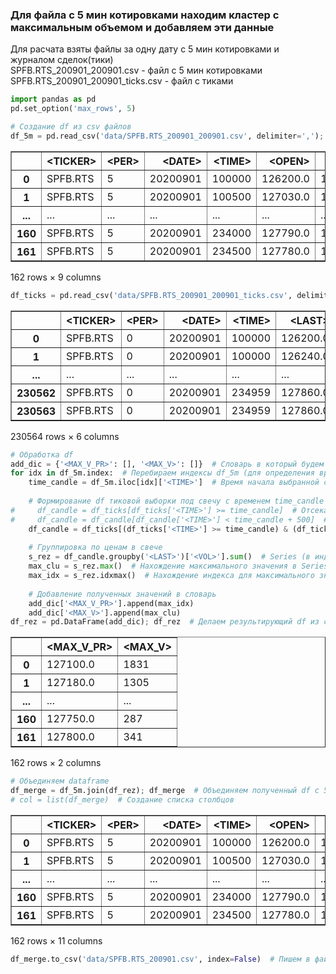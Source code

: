 ### Для файла с 5 мин котировками находим кластер с максимальным объемом и добавляем эти данные

Для расчата взяты файлы за одну дату с 5 мин котировками и журналом сделок(тики)  
SPFB.RTS_200901_200901.csv - файл с 5 мин котировками  
SPFB.RTS_200901_200901_ticks.csv - файл с тиками


```python
import pandas as pd
pd.set_option('max_rows', 5)
```


```python
# Создание df из csv файлов
df_5m = pd.read_csv('data/SPFB.RTS_200901_200901.csv', delimiter=','); df_5m  # Создание df для 5 мин баров
```




<div>
<style scoped>
    .dataframe tbody tr th:only-of-type {
        vertical-align: middle;
    }

    .dataframe tbody tr th {
        vertical-align: top;
    }

    .dataframe thead th {
        text-align: right;
    }
</style>
<table border="1" class="dataframe">
  <thead>
    <tr style="text-align: right;">
      <th></th>
      <th>&lt;TICKER&gt;</th>
      <th>&lt;PER&gt;</th>
      <th>&lt;DATE&gt;</th>
      <th>&lt;TIME&gt;</th>
      <th>&lt;OPEN&gt;</th>
      <th>&lt;HIGH&gt;</th>
      <th>&lt;LOW&gt;</th>
      <th>&lt;CLOSE&gt;</th>
      <th>&lt;VOL&gt;</th>
    </tr>
  </thead>
  <tbody>
    <tr>
      <th>0</th>
      <td>SPFB.RTS</td>
      <td>5</td>
      <td>20200901</td>
      <td>100000</td>
      <td>126200.0</td>
      <td>127210.0</td>
      <td>126200.0</td>
      <td>127030.0</td>
      <td>24238</td>
    </tr>
    <tr>
      <th>1</th>
      <td>SPFB.RTS</td>
      <td>5</td>
      <td>20200901</td>
      <td>100500</td>
      <td>127030.0</td>
      <td>127320.0</td>
      <td>127000.0</td>
      <td>127120.0</td>
      <td>16623</td>
    </tr>
    <tr>
      <th>...</th>
      <td>...</td>
      <td>...</td>
      <td>...</td>
      <td>...</td>
      <td>...</td>
      <td>...</td>
      <td>...</td>
      <td>...</td>
      <td>...</td>
    </tr>
    <tr>
      <th>160</th>
      <td>SPFB.RTS</td>
      <td>5</td>
      <td>20200901</td>
      <td>234000</td>
      <td>127790.0</td>
      <td>127820.0</td>
      <td>127730.0</td>
      <td>127780.0</td>
      <td>912</td>
    </tr>
    <tr>
      <th>161</th>
      <td>SPFB.RTS</td>
      <td>5</td>
      <td>20200901</td>
      <td>234500</td>
      <td>127780.0</td>
      <td>127870.0</td>
      <td>127740.0</td>
      <td>127860.0</td>
      <td>1931</td>
    </tr>
  </tbody>
</table>
<p>162 rows × 9 columns</p>
</div>




```python
df_ticks = pd.read_csv('data/SPFB.RTS_200901_200901_ticks.csv', delimiter=','); df_ticks  # Создание df из тиков
```




<div>
<style scoped>
    .dataframe tbody tr th:only-of-type {
        vertical-align: middle;
    }

    .dataframe tbody tr th {
        vertical-align: top;
    }

    .dataframe thead th {
        text-align: right;
    }
</style>
<table border="1" class="dataframe">
  <thead>
    <tr style="text-align: right;">
      <th></th>
      <th>&lt;TICKER&gt;</th>
      <th>&lt;PER&gt;</th>
      <th>&lt;DATE&gt;</th>
      <th>&lt;TIME&gt;</th>
      <th>&lt;LAST&gt;</th>
      <th>&lt;VOL&gt;</th>
    </tr>
  </thead>
  <tbody>
    <tr>
      <th>0</th>
      <td>SPFB.RTS</td>
      <td>0</td>
      <td>20200901</td>
      <td>100000</td>
      <td>126200.0</td>
      <td>22</td>
    </tr>
    <tr>
      <th>1</th>
      <td>SPFB.RTS</td>
      <td>0</td>
      <td>20200901</td>
      <td>100000</td>
      <td>126240.0</td>
      <td>1</td>
    </tr>
    <tr>
      <th>...</th>
      <td>...</td>
      <td>...</td>
      <td>...</td>
      <td>...</td>
      <td>...</td>
      <td>...</td>
    </tr>
    <tr>
      <th>230562</th>
      <td>SPFB.RTS</td>
      <td>0</td>
      <td>20200901</td>
      <td>234959</td>
      <td>127860.0</td>
      <td>1</td>
    </tr>
    <tr>
      <th>230563</th>
      <td>SPFB.RTS</td>
      <td>0</td>
      <td>20200901</td>
      <td>234959</td>
      <td>127860.0</td>
      <td>2</td>
    </tr>
  </tbody>
</table>
<p>230564 rows × 6 columns</p>
</div>




```python
# Обработка df
add_dic = {'<MAX_V_PR>': [], '<MAX_V>': []}  # Словарь в который будем записывать цена/макс объем для выборок по 5 мин
for idx in df_5m.index:  # Перебираем индексы df_5m (для определения времени начала свечи)
    time_candle = df_5m.iloc[idx]['<TIME>']  # Время начала выбранной свечи
    
    # Формирование df тиковой выборки под свечу с временем time_candle
#     df_candle = df_ticks[df_ticks['<TIME>'] >= time_candle]  # Отсекаем предшествующие
#     df_candle = df_candle[df_candle['<TIME>'] < time_candle + 500]  # Отсекаем последующие
    df_candle = df_ticks[(df_ticks['<TIME>'] >= time_candle) & (df_ticks['<TIME>'] < time_candle + 500)]
    
    # Группировка по ценам в свече
    s_rez = df_candle.groupby('<LAST>')['<VOL>'].sum()  # Series (в индексе цена, в значениях суммы объемов)
    max_clu = s_rez.max()  # Нахождение максимального значения в Series (макс сумма объема в кластере)
    max_idx = s_rez.idxmax()  # Нахождение индекса для максимального значения в Series (соответствует цене)
    
    # Добавление полученных значений в словарь
    add_dic['<MAX_V_PR>'].append(max_idx)
    add_dic['<MAX_V>'].append(max_clu)
df_rez = pd.DataFrame(add_dic); df_rez  # Делаем результирующий df из списка
```




<div>
<style scoped>
    .dataframe tbody tr th:only-of-type {
        vertical-align: middle;
    }

    .dataframe tbody tr th {
        vertical-align: top;
    }

    .dataframe thead th {
        text-align: right;
    }
</style>
<table border="1" class="dataframe">
  <thead>
    <tr style="text-align: right;">
      <th></th>
      <th>&lt;MAX_V_PR&gt;</th>
      <th>&lt;MAX_V&gt;</th>
    </tr>
  </thead>
  <tbody>
    <tr>
      <th>0</th>
      <td>127100.0</td>
      <td>1831</td>
    </tr>
    <tr>
      <th>1</th>
      <td>127180.0</td>
      <td>1305</td>
    </tr>
    <tr>
      <th>...</th>
      <td>...</td>
      <td>...</td>
    </tr>
    <tr>
      <th>160</th>
      <td>127750.0</td>
      <td>287</td>
    </tr>
    <tr>
      <th>161</th>
      <td>127800.0</td>
      <td>341</td>
    </tr>
  </tbody>
</table>
<p>162 rows × 2 columns</p>
</div>




```python
# Объединяем dataframe
df_merge = df_5m.join(df_rez); df_merge  # Объединяем полученный df с 5 мин
# col = list(df_merge)  # Создание списка столбцов
```




<div>
<style scoped>
    .dataframe tbody tr th:only-of-type {
        vertical-align: middle;
    }

    .dataframe tbody tr th {
        vertical-align: top;
    }

    .dataframe thead th {
        text-align: right;
    }
</style>
<table border="1" class="dataframe">
  <thead>
    <tr style="text-align: right;">
      <th></th>
      <th>&lt;TICKER&gt;</th>
      <th>&lt;PER&gt;</th>
      <th>&lt;DATE&gt;</th>
      <th>&lt;TIME&gt;</th>
      <th>&lt;OPEN&gt;</th>
      <th>&lt;HIGH&gt;</th>
      <th>&lt;LOW&gt;</th>
      <th>&lt;CLOSE&gt;</th>
      <th>&lt;VOL&gt;</th>
      <th>&lt;MAX_V_PR&gt;</th>
      <th>&lt;MAX_V&gt;</th>
    </tr>
  </thead>
  <tbody>
    <tr>
      <th>0</th>
      <td>SPFB.RTS</td>
      <td>5</td>
      <td>20200901</td>
      <td>100000</td>
      <td>126200.0</td>
      <td>127210.0</td>
      <td>126200.0</td>
      <td>127030.0</td>
      <td>24238</td>
      <td>127100.0</td>
      <td>1831</td>
    </tr>
    <tr>
      <th>1</th>
      <td>SPFB.RTS</td>
      <td>5</td>
      <td>20200901</td>
      <td>100500</td>
      <td>127030.0</td>
      <td>127320.0</td>
      <td>127000.0</td>
      <td>127120.0</td>
      <td>16623</td>
      <td>127180.0</td>
      <td>1305</td>
    </tr>
    <tr>
      <th>...</th>
      <td>...</td>
      <td>...</td>
      <td>...</td>
      <td>...</td>
      <td>...</td>
      <td>...</td>
      <td>...</td>
      <td>...</td>
      <td>...</td>
      <td>...</td>
      <td>...</td>
    </tr>
    <tr>
      <th>160</th>
      <td>SPFB.RTS</td>
      <td>5</td>
      <td>20200901</td>
      <td>234000</td>
      <td>127790.0</td>
      <td>127820.0</td>
      <td>127730.0</td>
      <td>127780.0</td>
      <td>912</td>
      <td>127750.0</td>
      <td>287</td>
    </tr>
    <tr>
      <th>161</th>
      <td>SPFB.RTS</td>
      <td>5</td>
      <td>20200901</td>
      <td>234500</td>
      <td>127780.0</td>
      <td>127870.0</td>
      <td>127740.0</td>
      <td>127860.0</td>
      <td>1931</td>
      <td>127800.0</td>
      <td>341</td>
    </tr>
  </tbody>
</table>
<p>162 rows × 11 columns</p>
</div>




```python
df_merge.to_csv('data/SPFB.RTS_200901.csv', index=False)  # Пишем в файл результат (без индекса)
```

